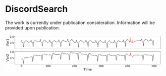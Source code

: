 # DiscordSearch
The work is currently under publication consideration. Information will be provided upon publication.

![alt text](https://github.com/sutrisnohendri/DiscordSearch/blob/main/ExDiscord.png)
